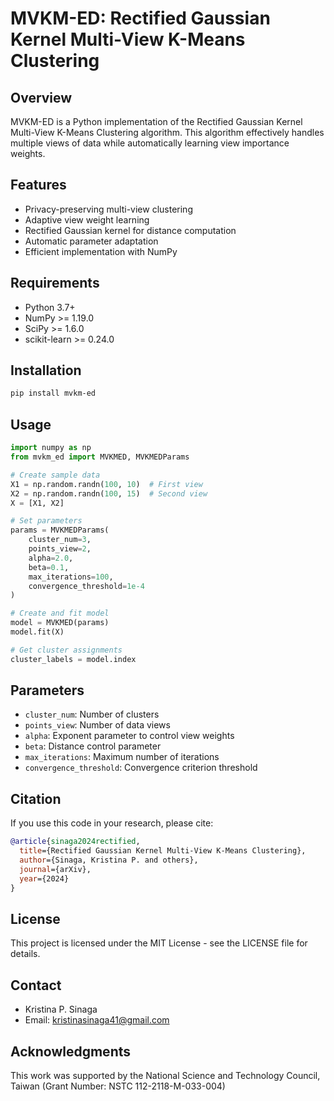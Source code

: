 # MVKM-ED: Rectified Gaussian Kernel Multi-View K-Means Clustering

## Overview
MVKM-ED is a Python implementation of the Rectified Gaussian Kernel Multi-View K-Means Clustering algorithm. This algorithm effectively handles multiple views of data while automatically learning view importance weights.

## Features
- Privacy-preserving multi-view clustering
- Adaptive view weight learning
- Rectified Gaussian kernel for distance computation
- Automatic parameter adaptation
- Efficient implementation with NumPy

## Requirements
- Python 3.7+
- NumPy >= 1.19.0
- SciPy >= 1.6.0
- scikit-learn >= 0.24.0

## Installation
```bash
pip install mvkm-ed
```

## Usage
```python
import numpy as np
from mvkm_ed import MVKMED, MVKMEDParams

# Create sample data
X1 = np.random.randn(100, 10)  # First view
X2 = np.random.randn(100, 15)  # Second view
X = [X1, X2]

# Set parameters
params = MVKMEDParams(
    cluster_num=3,
    points_view=2,
    alpha=2.0,
    beta=0.1,
    max_iterations=100,
    convergence_threshold=1e-4
)

# Create and fit model
model = MVKMED(params)
model.fit(X)

# Get cluster assignments
cluster_labels = model.index
```

## Parameters
- `cluster_num`: Number of clusters
- `points_view`: Number of data views
- `alpha`: Exponent parameter to control view weights
- `beta`: Distance control parameter
- `max_iterations`: Maximum number of iterations
- `convergence_threshold`: Convergence criterion threshold

## Citation
If you use this code in your research, please cite:
```bibtex
@article{sinaga2024rectified,
  title={Rectified Gaussian Kernel Multi-View K-Means Clustering},
  author={Sinaga, Kristina P. and others},
  journal={arXiv},
  year={2024}
}
```

## License
This project is licensed under the MIT License - see the LICENSE file for details.

## Contact
- Kristina P. Sinaga
- Email: kristinasinaga41@gmail.com

## Acknowledgments
This work was supported by the National Science and Technology Council, 
Taiwan (Grant Number: NSTC 112-2118-M-033-004)
